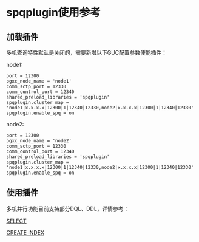 # spqplugin使用参考

## 加载插件

多机查询特性默认是关闭的，需要新增以下GUC配置参数使能插件：

node1:
```
port = 12300
pgxc_node_name = 'node1'
comm_sctp_port = 12330
comm_control_port = 12340
shared_preload_libraries = 'spqplugin'
spqplugin.cluster_map = 'node1|x.x.x.x|12300|1|12340|12330,node2|x.x.x.x|12300|1|12340|12330'
spqplugin.enable_spq = on
```
node2:
```
port = 12300
pgxc_node_name = 'node2'
comm_sctp_port = 12330
comm_control_port = 12340
shared_preload_libraries = 'spqplugin'
spqplugin.cluster_map = 'node1|x.x.x.x|12300|1|12340|12330,node2|x.x.x.x|12300|1|12340|12330'
spqplugin.enable_spq = on
```

## 使用插件

多机并行功能目前支持部分DQL、DDL，详情参考：

[SELECT](../SQLReference/SELECT.md)

[CREATE INDEX](../SQLReference/CREATE-INDEX.md)